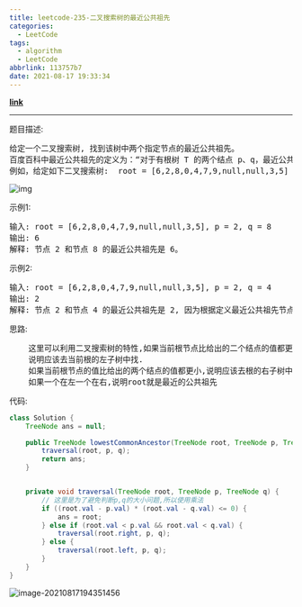 ```yaml
---
title: leetcode-235-二叉搜索树的最近公共祖先
categories:
  - LeetCode
tags:
  - algorithm
  - LeetCode
abbrlink: 113757b7
date: 2021-08-17 19:33:34
---
```


**[link](https://leetcode-cn.com/problems/lowest-common-ancestor-of-a-binary-search-tree/)**

<hr/>

题目描述:

<pre>
给定一个二叉搜索树, 找到该树中两个指定节点的最近公共祖先。
百度百科中最近公共祖先的定义为：“对于有根树 T 的两个结点 p、q，最近公共祖先表示为一个结点 x，满足 x 是 p、q 的祖先且 x 的深度尽可能大（一个节点也可以是它自己的祖先）。”
例如，给定如下二叉搜索树:  root = [6,2,8,0,4,7,9,null,null,3,5]
</pre>

![img](https://gitee.com/cao_ziqiang/img/raw/master/20210817193447.png)

示例1:

<pre>
输入: root = [6,2,8,0,4,7,9,null,null,3,5], p = 2, q = 8
输出: 6 
解释: 节点 2 和节点 8 的最近公共祖先是 6。
</pre>

示例2:

<pre>
输入: root = [6,2,8,0,4,7,9,null,null,3,5], p = 2, q = 4
输出: 2
解释: 节点 2 和节点 4 的最近公共祖先是 2, 因为根据定义最近公共祖先节点可以为节点本身。
</pre>
思路:

<pre>
    这里可以利用二叉搜索树的特性,如果当前根节点比给出的二个结点的值都更大
    说明应该去当前根的左子树中找.
   	如果当前根节点的值比给出的两个结点的值都更小,说明应该去根的右子树中找
   	如果一个在左一个在右,说明root就是最近的公共祖先
</pre>

代码:

```java
class Solution {
    TreeNode ans = null;

    public TreeNode lowestCommonAncestor(TreeNode root, TreeNode p, TreeNode q) {
        traversal(root, p, q);
        return ans;
    }


    private void traversal(TreeNode root, TreeNode p, TreeNode q) {
        // 这里是为了避免判断p,q的大小问题,所以使用乘法
        if ((root.val - p.val) * (root.val - q.val) <= 0) {
            ans = root;
        } else if (root.val < p.val && root.val < q.val) {
            traversal(root.right, p, q);
        } else {
            traversal(root.left, p, q);
        }
    }
}
```

![image-20210817194351456](https://gitee.com/cao_ziqiang/img/raw/master/20210817194351.png)

